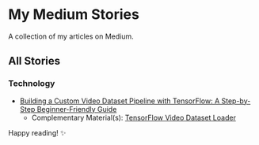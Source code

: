 # My Medium Stories

A collection of my articles on Medium.

<!-- ## 🌟 Featured Stories

1. **[Title of Story 1](link-to-story-1)**  
2. **[Title of Story 2](link-to-story-2)**  
3. **[Title of Story 3](link-to-story-3)**   -->


##  All Stories

### Technology
- [Building a Custom Video Dataset Pipeline with TensorFlow: A Step-by-Step Beginner-Friendly Guide](https://medium.com/@ali.khalili.t98/building-a-custom-video-dataset-pipeline-with-tensorflow-a-step-by-step-beginner-friendly-guide-14750725dbc5)  
    - Complementary Material(s): [TensorFlow Video Dataset Loader](https://github.com/AliKHaliliT/TensorFlow-Video-Dataset-Loader)
<!-- - [Story Title 2](link-to-story-2)   -->

<!-- ### 🌱 Personal Growth
- [Story Title 3](link-to-story-3)  
- [Story Title 4](link-to-story-4)   -->

Happy reading! ✨
